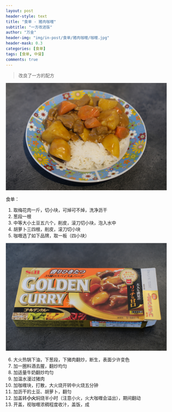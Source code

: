```yaml
---
layout: post
header-style: text
title: "食单 - 猪肉咖喱"
subtitle: "一方改进版"
author: "万金"
header-img: "img/in-post/食单/猪肉咖喱/咖喱.jpg"
header-mask: 0.3
categories: [食单]
tags: [食单, 中餐]
comments: true
---
```


> 改良了一方的配方

![成品](img/in-post/食单/猪肉咖喱/成品.jpg)

食单：

1. 取梅花肉一斤，切小块，可焯可不焯，洗净沥干
2. 葱段一根
3. 中等大小土豆五六个，削皮，滚刀切小块，泡入水中
4. 胡萝卜三四根，削皮，滚刀切小块
5. 咖喱选了如下品牌，取一板（四小块）

![咖喱](img/in-post/食单/猪肉咖喱/咖喱.jpg)

6. 大火热锅下油，下葱段，下猪肉翻炒，断生，表面少许变色
7. 加一圈料酒去腥，翻炒均匀
8. 加适量牛奶翻炒均匀
9. 加温水漫过猪肉
10. 加咖喱块，打散，大火烧开转中火烧五分钟
11. 加沥干的土豆、胡萝卜，翻匀
12. 加盖转**小火**焖烧半小时（注意小火，火大咖喱会溢出），期间翻动
13. 开盖，视咖喱浓稠程度收汁，盖饭，成